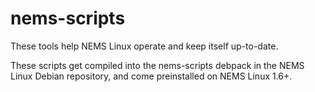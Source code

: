 # nems-scripts

These tools help NEMS Linux operate and keep itself up-to-date.

These scripts get compiled into the nems-scripts debpack in the NEMS Linux Debian repository, and come preinstalled on NEMS Linux 1.6+.
